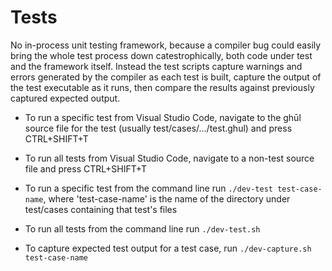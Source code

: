 # Tests
No in-process unit testing framework, because a compiler bug could easily bring the whole test process down catestrophically, both code under test and the framework itself. Instead the test scripts capture warnings and errors generated by the compiler as each test is built, capture the output of the test executable as it runs, then compare the results against previously captured expected output.

- To run a specific test from Visual Studio Code, navigate to the ghūl source file for the test (usually test/cases/.../test.ghul) and press CTRL+SHIFT+T
- To run all tests from Visual Studio Code, navigate to a non-test source file and press CTRL+SHIFT+T

- To run a specific test from the command line run `./dev-test test-case-name`, where 'test-case-name' is the name of the directory under test/cases containing that test's files
- To run all tests from the command line run `./dev-test.sh`

- To capture expected test output for a test case, run `./dev-capture.sh test-case-name`

